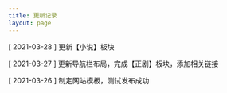 ```yaml
---
title: 更新记录
layout: page
---
```




[ 2021-03-28 ] 更新【小说】板块

[ 2021-03-27 ] 更新导航栏布局，完成【正剧】板块，添加相关链接

[ 2021-03-26 ] 制定网站模板，测试发布成功

